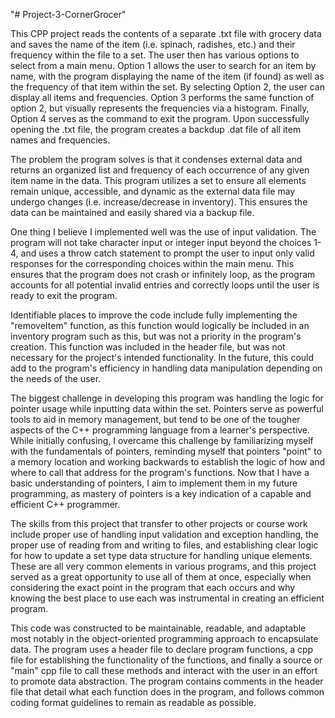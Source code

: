 "# Project-3-CornerGrocer" 

This CPP project reads the contents of a separate .txt file with grocery data and saves the name of the item (i.e. spinach, radishes, etc.) and their frequency within the file to a set. The user then has various options to select from a main menu. Option 1 allows the user to search for an item by name, with the program displaying the name of the item (if found) as well as the frequency of that item within the set. By selecting Option 2, the user can display all items and frequencies. Option 3 performs the same function of option 2, but visually represents the frequencies via a histogram. Finally, Option 4 serves as the command to exit the program. Upon successfully opening the .txt file, the program creates a backdup .dat file of all item names and frequencies.

The problem the program solves is that it condenses external data and returns an organized list and frequency of each occurrence of any given item name in the data. This program utilizes a set to ensure all elements remain unique, accessible, and dynamic as the external data file may undergo changes (i.e. increase/decrease in inventory). This ensures the data can be maintained and easily shared via a backup file.

One thing I believe I implemented well was the use of input validation. The program will not take character input or integer input beyond the choices 1-4, and uses a throw catch statement to prompt the user to input only valid responses for the corresponding choices within the main menu. This ensures that the program does not crash or infinitely loop, as the program accounts for all potential invalid entries and correctly loops until the user is ready to exit the program.

Identifiable places to improve the code include fully implementing the "removeItem" function, as this function would logically be included in an inventory program such as this, but was not a priority in the program's creation. This function was included in the header file, but was not necessary for the project's intended functionality. In the future, this could add to the program's efficiency in handling data manipulation depending on the needs of the user.

The biggest challenge in developing this program was handling the logic for pointer usage while inputting data within the set. Pointers serve as powerful tools to aid in memory management, but tend to be one of the tougher aspects of the C++ programming language from a learner's perspective. While initially confusing, I overcame this challenge by familiarizing myself with the fundamentals of pointers, reminding myself that pointers "point" to a memory location and working backwards to establish the logic of how and where to call that address for the program's functions. Now that I have a basic understanding of pointers, I aim to implement them in my future programming, as mastery of pointers is a key indication of a capable and efficient C++ programmer.

The skills from this project that transfer to other projects or course work include proper use of handling input validation and exception handling, the proper use of reading from and writing to files, and establishing clear logic for how to update a set type data structure for handling unique elements. These are all very common elements in various programs, and this project served as a great opportunity to use all of them at once, especially when considering the exact point in the program that each occurs and why knowing the best place to use each was instrumental in creating an efficient program.

This code was constructed to be maintainable, readable, and adaptable most notably in the object-oriented programming approach to encapsulate data. The program uses a header file to declare program functions, a cpp file for establishing the functionality of the functions, and finally a source or "main" cpp file to call these methods and interact with the user in an effort to promote data abstraction. The program contains comments in the header file that detail what each function does in the program, and follows common coding format guidelines to remain as readable as possible.
